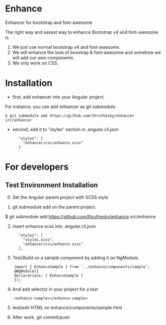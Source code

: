 # Enhance
Enhancer for bootstrap and font-awesome


The right way and easest way to enhance Bootstrap v4 and font-awesome is

1. We just use normal bootstrap v4 and font-awesome.
2. We will enhance the look of boostrap & font-awesome and somehow we will add our own components.
3. We only work on CSS.


# Installation

* first, add enhancer into your Angular project.

For instance, you can add enhancer as git submodule.

````
$ git submodule add https://github.com/thruthesky/enhancer src/enhancer
````

* second, add it to "styles" section in .angular.cli.json

````
      "styles": [
        "enhancer/css/enhance.scss"
      ]
````






# For developers

## Test Environment Installation



0. Set the Angular parent project with SCSS style.

1. git submodule add on the parent project.

$ git submodule add https://github.com/thruthesky/enhance src/enhance


2. insert enhance.scss into .angular.cli.json

````
      "styles": [
        "styles.scss",
        "enhancer/css/enhance.scss"
      ],
````




3. Test/Build on a sample component by adding it on NgModule.

````
    import { EnhanceSample } from '../enhance/components/sample';
    @NgModule({
    declarations: [ EnhanceSample ]
    });
````

4. And add selector in your project for a test

````
    <enhance-sample></enhance-sample>
````

5. test/edit HTML on enhance/components/sample.html


6. After work, git commit/push

